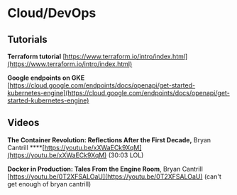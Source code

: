 # Cloud/DevOps

## **Tutorials**

**Terraform tutorial** [https://www.terraform.io/intro/index.html](https://www.terraform.io/intro/index.html)

**Google endpoints on GKE** [https://cloud.google.com/endpoints/docs/openapi/get-started-kubernetes-engine](https://cloud.google.com/endpoints/docs/openapi/get-started-kubernetes-engine)

## Videos

**The Container Revolution: Reflections After the First Decade,** Bryan Cantrill ****[https://youtu.be/xXWaECk9XqM](https://youtu.be/xXWaECk9XqM) \(30:03 LOL\)

**Docker in Production: Tales From the Engine Room**, Bryan Cantrill [https://youtu.be/0T2XFSALOaU](https://youtu.be/0T2XFSALOaU) \(can't get enough of bryan cantrill\)

